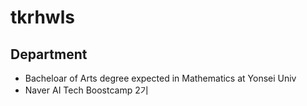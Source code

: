 # tkrhwls

## Department

- Bacheloar of Arts degree expected in Mathematics at Yonsei Univ
- Naver AI Tech Boostcamp 2기
